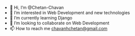 - 👋 Hi, I’m @Chetan-Chavan
- 👀 I’m interested in Web Development and new technologies
- 🌱 I’m currently learning Django
- 💞️ I’m looking to collaborate on Web Development
- 📫 How to reach me chavanhchetan@gmail.com

<!---
debian-master/debian-master is a ✨ special ✨ repository because its `README.md` (this file) appears on your GitHub profile.
You can click the Preview link to take a look at your changes.
--->
